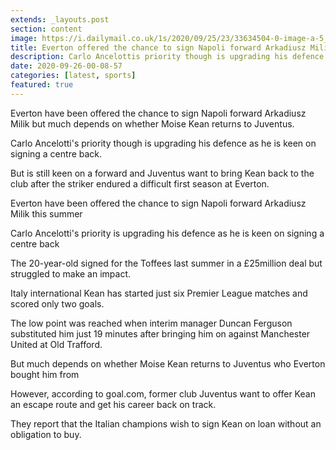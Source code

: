 ```yaml
---
extends: _layouts.post
section: content
image: https://i.dailymail.co.uk/1s/2020/09/25/23/33634504-0-image-a-5_1601074347531.jpg 
title: Everton offered the chance to sign Napoli forward Arkadiusz Milik 
description: Carlo Ancelottis priority though is upgrading his defence as he is keen on signing a centre back. But is still keen on a forward and Juventus want to bring Kean back to the club. 
date: 2020-09-26-00-08-57 
categories: [latest, sports] 
featured: true 
--- 
```

Everton have been offered the chance to sign Napoli forward Arkadiusz Milik but much depends on whether Moise Kean returns to Juventus. 

Carlo Ancelotti's priority though is upgrading his defence as he is keen on signing a centre back. 

But is still keen on a forward and Juventus want to bring Kean back to the club after the striker endured a difficult first season at Everton.

Everton have been offered the chance to sign Napoli forward Arkadiusz Milik this summer

Carlo Ancelotti's priority is upgrading his defence as he is keen on signing a centre back

The 20-year-old signed for the Toffees last summer in a £25million deal but struggled to make an impact.

Italy international Kean has started just six Premier League matches and scored only two goals. 

The low point was reached when interim manager Duncan Ferguson substituted him just 19 minutes after bringing him on against Manchester United at Old Trafford.

But much depends on whether Moise Kean returns to Juventus who Everton bought him from

However, according to goal.com, former club Juventus want to offer Kean an escape route and get his career back on track. 

They report that the Italian champions wish to sign Kean on loan without an obligation to buy.  

